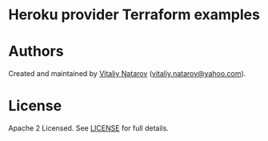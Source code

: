 # Heroku provider Terraform examples


Authors
=======

Created and maintained by [Vitaliy Natarov](https://github.com/SebastianUA)
(vitaliy.natarov@yahoo.com).

License
=======

Apache 2 Licensed. See [LICENSE](https://github.com/SebastianUA/terraform/blob/master/LICENSE) for full details.
